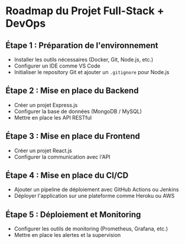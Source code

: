 # Roadmap du Projet Full-Stack + DevOps

## Étape 1 : Préparation de l'environnement

- Installer les outils nécessaires (Docker, Git, Node.js, etc.)
- Configurer un IDE comme VS Code
- Initialiser le repository Git et ajouter un `.gitignore` pour Node.js

## Étape 2 : Mise en place du Backend

- Créer un projet Express.js
- Configurer la base de données (MongoDB / MySQL)
- Mettre en place les API RESTful

## Étape 3 : Mise en place du Frontend

- Créer un projet React.js
- Configurer la communication avec l'API

## Étape 4 : Mise en place du CI/CD

- Ajouter un pipeline de déploiement avec GitHub Actions ou Jenkins
- Déployer l'application sur une plateforme comme Heroku ou AWS

## Étape 5 : Déploiement et Monitoring

- Configurer les outils de monitoring (Prometheus, Grafana, etc.)
- Mettre en place les alertes et la supervision
